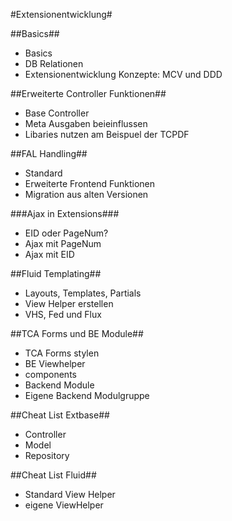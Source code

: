 #Extensionentwicklung#

##Basics##
- Basics
- DB Relationen
- Extensionentwicklung Konzepte: MCV und DDD

##Erweiterte Controller Funktionen##
- Base Controller
- Meta Ausgaben beieinflussen
- Libaries nutzen am Beispuel der TCPDF

##FAL Handling##
- Standard
- Erweiterte Frontend Funktionen
- Migration aus alten Versionen

###Ajax in Extensions###
- EID oder PageNum?
- Ajax mit PageNum
- Ajax mit EID

##Fluid Templating##
- Layouts, Templates, Partials
- View Helper erstellen
- VHS, Fed und Flux

##TCA Forms und BE Module##
- TCA Forms stylen
- BE Viewhelper
- components
- Backend Module
- Eigene Backend Modulgruppe

##Cheat List Extbase##
- Controller
- Model
- Repository

##Cheat List Fluid##
- Standard View Helper
- eigene ViewHelper
